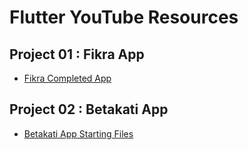 # Flutter YouTube Resources

## Project 01 : Fikra App

* [Fikra Completed App](https://github.com/ammaralkhatib/fikra_app)

## Project 02 : Betakati App

* [Betakati App Starting Files](https://github.com/ammaralkhatib/betakati_app_starting)


